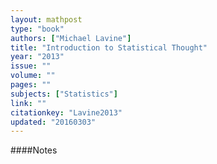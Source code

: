 ```yaml
---
layout: mathpost
type: "book"
authors: ["Michael Lavine"]
title: "Introduction to Statistical Thought"
year: "2013"
issue: ""
volume: ""
pages: ""
subjects: ["Statistics"]
link: ""
citationkey: "Lavine2013"
updated: "20160303"
---
```


####Notes
